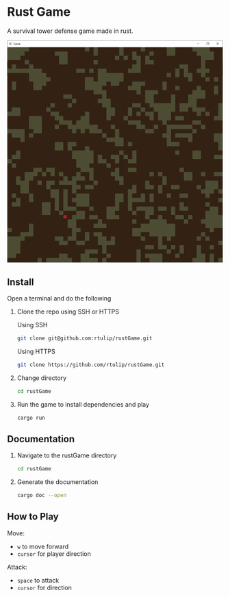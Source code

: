 # Rust Game
<!-- Add Code Climate badge here -->

A survival tower defense game made in rust.

![Game demo](images/game-demo.png)

## Install

Open a terminal and do the following

1. Clone the repo using SSH or HTTPS

    Using SSH

    ```bash
    git clone git@github.com:rtulip/rustGame.git
    ```

    Using HTTPS

    ```bash
    git clone https://github.com/rtulip/rustGame.git
    ```

2. Change directory

    ```bash
    cd rustGame
    ```

3. Run the game to install dependencies and play

    ```bash
    cargo run
    ```

## Documentation
1. Navigate to the rustGame directory

    ```bash
    cd rustGame
    ```

2. Generate the documentation

    ```bash
    cargo doc --open
    ```

## How to Play

Move:

- `w` to move forward
- `cursor` for player direction

Attack: 
- `space` to attack
- `cursor` for direction